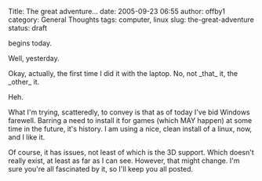 Title: The great adventure...
date: 2005-09-23 06:55
author: offby1
category: General Thoughts
tags: computer, linux
slug: the-great-adventure
status: draft

begins today.

Well, yesterday.

Okay, actually, the first time I did it with the laptop. No, not \_that\_ it, the \_other\_ it.

Heh.

What I\'m trying, scatteredly, to convey is that as of today I\'ve bid Windows farewell. Barring a need to install it for games (which MAY happen) at some time in the future, it\'s history. I am using a nice, clean install of a linux, now, and I like it.

Of course, it has issues, not least of which is the 3D support. Which doesn\'t really exist, at least as far as I can see. However, that might change. I\'m sure you\'re all fascinated by it, so I\'ll keep you all posted.

